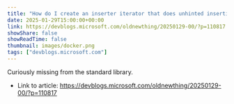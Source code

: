 ```yaml
---
title: "How do I create an inserter iterator that does unhinted insertion into an associative container like std::map?"
date: 2025-01-29T15:00:00+00:00
link: https://devblogs.microsoft.com/oldnewthing/20250129-00/?p=110817
showShare: false
showReadTime: false
thumbnail: images/docker.png
tags: ["devblogs.microsoft.com"]
---
```

Curiously missing from the standard library.

- Link to article: https://devblogs.microsoft.com/oldnewthing/20250129-00/?p=110817